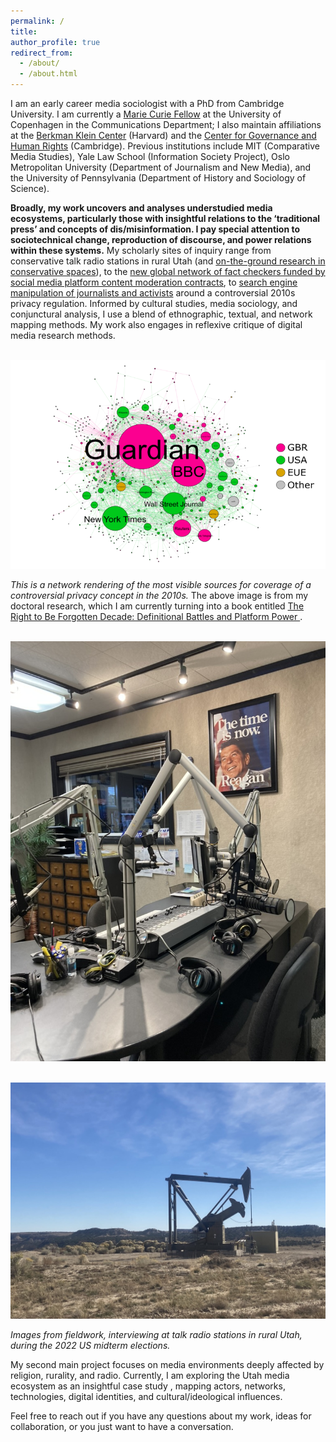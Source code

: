 ```yaml
---
permalink: /
title: 
author_profile: true
redirect_from: 
  - /about/
  - /about.html
---
```

I am an early career media sociologist with a PhD from Cambridge University. I am currently a [Marie Curie Fellow](https://cordis.europa.eu/project/id/101109725) at the University of Copenhagen in the Communications Department; I also maintain affiliations at the [Berkman Klein Center](https://cyber.harvard.edu/people/rebekah-larsen) (Harvard) and the [Center for Governance and Human Rights](https://www.cghr.polis.cam.ac.uk/people/dr-rebekah-larsen/) (Cambridge). Previous institutions include MIT (Comparative Media Studies), Yale Law School (Information Society Project), Oslo Metropolitan University (Department of Journalism and New Media), and the University of Pennsylvania (Department of History and Sociology of Science).

<b>Broadly, my work uncovers and analyses understudied media ecosystems, particularly those with insightful relations to the ‘traditional press’ and concepts of dis/misinformation. I pay special attention to sociotechnical change, reproduction of discourse, and power relations within these systems.</b> My scholarly sites of inquiry range from conservative talk radio stations in rural Utah (and [on-the-ground research in conservative spaces](https://researchwiththeright.wordpress.com/)), to the [new global network of fact checkers funded by social media platform content moderation contracts](https://ijoc.org/index.php/ijoc/article/view/19851), to [search engine manipulation of journalists and activists](https://journals.sagepub.com/doi/full/10.1177/1461444820912534) around a controversial 2010s privacy regulation. Informed by cultural studies, media sociology, and conjunctural analysis, I use a blend of ethnographic, textual, and network mapping methods. My work also engages in reflexive critique of digital media research methods.


<br/><img src='/images/rtbf-mapping.png'>

<i>This is a network rendering of the most visible sources for coverage of a controversial privacy concept in the 2010s.</i> The above image is from my doctoral research, which I am currently turning into a book entitled <u> The Right to Be Forgotten Decade: Definitional Battles and Platform Power </u>.


<br/><img src='/images/radio-station.jpeg'>

<br/><img src='/images/oil-carbon.jpeg'>

<i>Images from fieldwork, interviewing at talk radio stations in rural Utah, during the 2022 US midterm elections.</i>

My second main project focuses on media environments deeply affected by religion, rurality, and radio. Currently, I am exploring the Utah media ecosystem as an insightful case study , mapping actors, networks, technologies, digital identities, and cultural/ideological influences.



 
Feel free to reach out if you have any questions about my work, ideas for collaboration, or you just want to have a conversation. 



